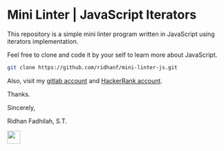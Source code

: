 # Mini Linter | JavaScript Iterators

This repository is a simple mini linter program written in JavaScript using iterators implementation.

Feel free to clone and code it by your self to learn more about JavaScript.

```sh
git clone https://github.com/ridhanf/mini-linter-js.git
```

Also, visit my [gitlab account](https://www.gitlab.com/ridhanf) and [HackerRank account](https://www.hackerrank.com/ridhanf).

Thanks.


Sincerely,

Ridhan Fadhilah, S.T.

<a href="https://linkedin.com/in/ridhanf" target="_blank"><img src="https://image.flaticon.com/icons/png/512/174/174857.png" height="30"></a> &nbsp; 